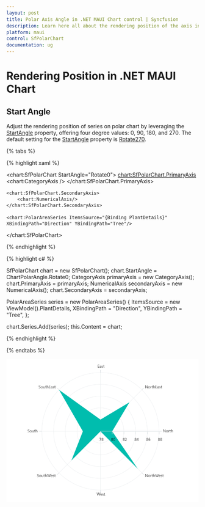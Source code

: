 ```yaml
---
layout: post
title: Polar Axis Angle in .NET MAUI Chart control | Syncfusion
description: Learn here all about the rendering position of the axis in the Syncfusion .NET MAUI Chart (SfPolarChart) control.
platform: maui
control: SfPolarChart
documentation: ug
---
```


# Rendering Position in .NET MAUI Chart

## Start Angle

Adjust the rendering position of series on polar chart by leveraging the [StartAngle](https://help.syncfusion.com/cr/maui/Syncfusion.Maui.Charts.SfPolarChart.html#Syncfusion_Maui_Charts_SfPolarChart_StartAngle) property, offering four degree values: 0, 90, 180, and 270. The default setting for the [StartAngle](https://help.syncfusion.com/cr/maui/Syncfusion.Maui.Charts.SfPolarChart.html#Syncfusion_Maui_Charts_SfPolarChart_StartAngle) property is [Rotate270](https://help.syncfusion.com/cr/maui/Syncfusion.Maui.Charts.ChartPolarAngle.html#Syncfusion_Maui_Charts_ChartPolarAngle_Rotate270).

{% tabs %}

{% highlight xaml %}

<chart:SfPolarChart StartAngle="Rotate0">
    <chart:SfPolarChart.PrimaryAxis>
        <chart:CategoryAxis />
    </chart:SfPolarChart.PrimaryAxis>

    <chart:SfPolarChart.SecondaryAxis>
        <chart:NumericalAxis/>
    </chart:SfPolarChart.SecondaryAxis>   

    <chart:PolarAreaSeries ItemsSource="{Binding PlantDetails}" XBindingPath="Direction" YBindingPath="Tree"/>  
</chart:SfPolarChart>

{% endhighlight %}

{% highlight c# %}

SfPolarChart chart = new SfPolarChart();
chart.StartAngle = ChartPolarAngle.Rotate0;
CategoryAxis primaryAxis = new CategoryAxis();
chart.PrimaryAxis = primaryAxis;
NumericalAxis secondaryAxis = new NumericalAxis();
chart.SecondaryAxis = secondaryAxis;

PolarAreaSeries series = new PolarAreaSeries()
{
    ItemsSource = new ViewModel().PlantDetails,
    XBindingPath = "Direction",
    YBindingPath = "Tree",
};

chart.Series.Add(series);
this.Content = chart;

{% endhighlight %}

{% endtabs %}

![Polar Start Angle](Rendering-Position_Images/Start_Angle.png)